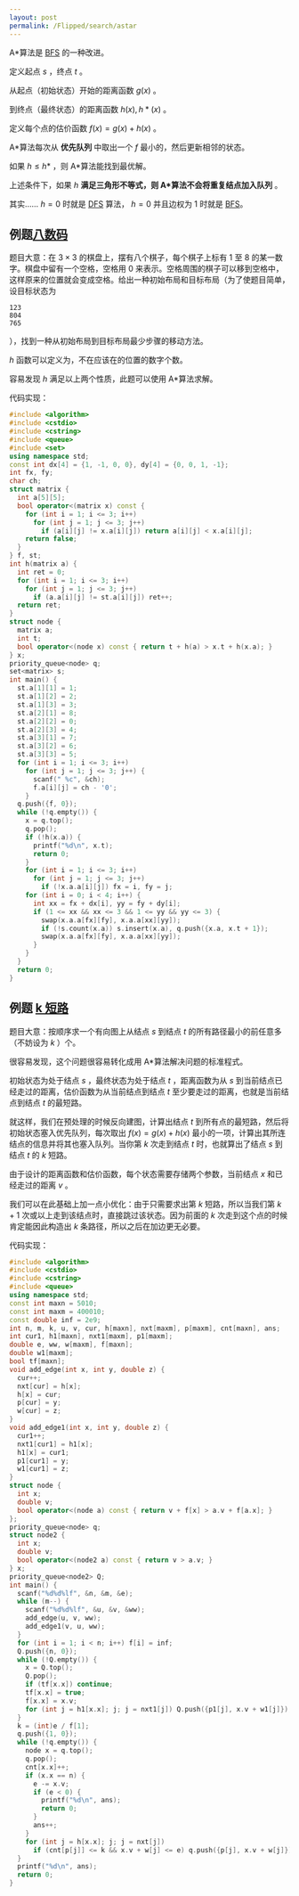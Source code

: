 ```yaml
---
layout: post
permalink: /Flipped/search/astar
---
```


A\*算法是 [BFS](/search/bfs) 的一种改进。

定义起点 $s$ ，终点 $t$ 。

从起点（初始状态）开始的距离函数 $g(x)$ 。

到终点（最终状态）的距离函数 $h(x), h*(x)$ 。

定义每个点的估价函数 $f(x)=g(x)+h(x)$ 。

A\*算法每次从 **优先队列** 中取出一个 $f$ 最小的，然后更新相邻的状态。

如果 $h\leq h*$ ，则 A\*算法能找到最优解。

上述条件下，如果 $h$ **满足三角形不等式，则 A\*算法不会将重复结点加入队列** 。

其实…… $h=0$ 时就是 [DFS](/search/dfs) 算法， $h=0$ 并且边权为 $1$ 时就是 [BFS](/search/bfs)。

## 例题[八数码](https://www.luogu.org/problemnew/show/P1379)

题目大意：在 $3\times 3$ 的棋盘上，摆有八个棋子，每个棋子上标有 1 至 8 的某一数字。棋盘中留有一个空格，空格用 0 来表示。空格周围的棋子可以移到空格中，这样原来的位置就会变成空格。给出一种初始布局和目标布局（为了使题目简单，设目标状态为

    123
    804
    765

），找到一种从初始布局到目标布局最少步骤的移动方法。

$h$ 函数可以定义为，不在应该在的位置的数字个数。

容易发现 $h$ 满足以上两个性质，此题可以使用 A\*算法求解。

代码实现：

```cpp
#include <algorithm>
#include <cstdio>
#include <cstring>
#include <queue>
#include <set>
using namespace std;
const int dx[4] = {1, -1, 0, 0}, dy[4] = {0, 0, 1, -1};
int fx, fy;
char ch;
struct matrix {
  int a[5][5];
  bool operator<(matrix x) const {
    for (int i = 1; i <= 3; i++)
      for (int j = 1; j <= 3; j++)
        if (a[i][j] != x.a[i][j]) return a[i][j] < x.a[i][j];
    return false;
  }
} f, st;
int h(matrix a) {
  int ret = 0;
  for (int i = 1; i <= 3; i++)
    for (int j = 1; j <= 3; j++)
      if (a.a[i][j] != st.a[i][j]) ret++;
  return ret;
}
struct node {
  matrix a;
  int t;
  bool operator<(node x) const { return t + h(a) > x.t + h(x.a); }
} x;
priority_queue<node> q;
set<matrix> s;
int main() {
  st.a[1][1] = 1;
  st.a[1][2] = 2;
  st.a[1][3] = 3;
  st.a[2][1] = 8;
  st.a[2][2] = 0;
  st.a[2][3] = 4;
  st.a[3][1] = 7;
  st.a[3][2] = 6;
  st.a[3][3] = 5;
  for (int i = 1; i <= 3; i++)
    for (int j = 1; j <= 3; j++) {
      scanf(" %c", &ch);
      f.a[i][j] = ch - '0';
    }
  q.push({f, 0});
  while (!q.empty()) {
    x = q.top();
    q.pop();
    if (!h(x.a)) {
      printf("%d\n", x.t);
      return 0;
    }
    for (int i = 1; i <= 3; i++)
      for (int j = 1; j <= 3; j++)
        if (!x.a.a[i][j]) fx = i, fy = j;
    for (int i = 0; i < 4; i++) {
      int xx = fx + dx[i], yy = fy + dy[i];
      if (1 <= xx && xx <= 3 && 1 <= yy && yy <= 3) {
        swap(x.a.a[fx][fy], x.a.a[xx][yy]);
        if (!s.count(x.a)) s.insert(x.a), q.push({x.a, x.t + 1});
        swap(x.a.a[fx][fy], x.a.a[xx][yy]);
      }
    }
  }
  return 0;
}
```

## 例题 [k 短路](https://www.luogu.org/problemnew/show/P2483)

题目大意：按顺序求一个有向图上从结点 $s$ 到结点 $t$ 的所有路径最小的前任意多（不妨设为 $k$ ）个。

很容易发现，这个问题很容易转化成用 A\*算法解决问题的标准程式。

初始状态为处于结点 $s$ ，最终状态为处于结点 $t$ ，距离函数为从 $s$ 到当前结点已经走过的距离，估价函数为从当前结点到结点 $t$ 至少要走过的距离，也就是当前结点到结点 $t$ 的最短路。

就这样，我们在预处理的时候反向建图，计算出结点 $t$ 到所有点的最短路，然后将初始状态塞入优先队列，每次取出 $f(x)=g(x)+h(x)$ 最小的一项，计算出其所连结点的信息并将其也塞入队列。当你第 $k$ 次走到结点 $t$ 时，也就算出了结点 $s$ 到结点 $t$ 的 $k$ 短路。

由于设计的距离函数和估价函数，每个状态需要存储两个参数，当前结点 $x$ 和已经走过的距离 $v$ 。

我们可以在此基础上加一点小优化：由于只需要求出第 $k$ 短路，所以当我们第 $k+1$ 次或以上走到该结点时，直接跳过该状态。因为前面的 $k$ 次走到这个点的时候肯定能因此构造出 $k$ 条路径，所以之后在加边更无必要。

代码实现：

```cpp
#include <algorithm>
#include <cstdio>
#include <cstring>
#include <queue>
using namespace std;
const int maxn = 5010;
const int maxm = 400010;
const double inf = 2e9;
int n, m, k, u, v, cur, h[maxn], nxt[maxm], p[maxm], cnt[maxn], ans;
int cur1, h1[maxn], nxt1[maxm], p1[maxm];
double e, ww, w[maxm], f[maxn];
double w1[maxm];
bool tf[maxn];
void add_edge(int x, int y, double z) {
  cur++;
  nxt[cur] = h[x];
  h[x] = cur;
  p[cur] = y;
  w[cur] = z;
}
void add_edge1(int x, int y, double z) {
  cur1++;
  nxt1[cur1] = h1[x];
  h1[x] = cur1;
  p1[cur1] = y;
  w1[cur1] = z;
}
struct node {
  int x;
  double v;
  bool operator<(node a) const { return v + f[x] > a.v + f[a.x]; }
};
priority_queue<node> q;
struct node2 {
  int x;
  double v;
  bool operator<(node2 a) const { return v > a.v; }
} x;
priority_queue<node2> Q;
int main() {
  scanf("%d%d%lf", &n, &m, &e);
  while (m--) {
    scanf("%d%d%lf", &u, &v, &ww);
    add_edge(u, v, ww);
    add_edge1(v, u, ww);
  }
  for (int i = 1; i < n; i++) f[i] = inf;
  Q.push({n, 0});
  while (!Q.empty()) {
    x = Q.top();
    Q.pop();
    if (tf[x.x]) continue;
    tf[x.x] = true;
    f[x.x] = x.v;
    for (int j = h1[x.x]; j; j = nxt1[j]) Q.push({p1[j], x.v + w1[j]});
  }
  k = (int)e / f[1];
  q.push({1, 0});
  while (!q.empty()) {
    node x = q.top();
    q.pop();
    cnt[x.x]++;
    if (x.x == n) {
      e -= x.v;
      if (e < 0) {
        printf("%d\n", ans);
        return 0;
      }
      ans++;
    }
    for (int j = h[x.x]; j; j = nxt[j])
      if (cnt[p[j]] <= k && x.v + w[j] <= e) q.push({p[j], x.v + w[j]});
  }
  printf("%d\n", ans);
  return 0;
}
```
